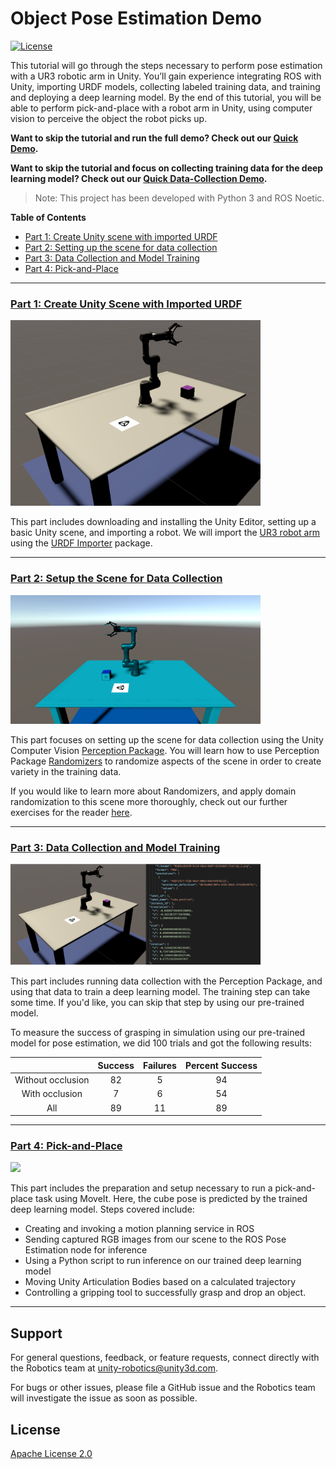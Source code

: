 # Object Pose Estimation Demo 

[![License](https://img.shields.io/badge/License-Apache%202.0-blue.svg)](https://opensource.org/licenses/Apache-2.0)

This tutorial will go through the steps necessary to perform pose estimation with a UR3 robotic arm in Unity. You’ll gain experience integrating ROS with Unity, importing URDF models, collecting labeled training data, and training and deploying a deep learning model. By the end of this tutorial, you will be able to perform pick-and-place with a robot arm in Unity, using computer vision to perceive the object the robot picks up.

**Want to skip the tutorial and run the full demo? Check out our [Quick Demo](Documentation/quick_demo_full.md).**

**Want to skip the tutorial and focus on collecting training data for the deep learning model? Check out our [Quick Data-Collection Demo](Documentation/quick_demo_train.md).**

> Note: This project has been developed with Python 3 and ROS Noetic.

**Table of Contents**
- [Part 1: Create Unity scene with imported URDF](#link-part-1)
- [Part 2: Setting up the scene for data collection](#link-part-2)
- [Part 3: Data Collection and Model Training](#link-part-3)
- [Part 4: Pick-and-Place](#link-part-4)
  
---

### <a name="link-part-1">[Part 1: Create Unity Scene with Imported URDF](Documentation/1_set_up_the_scene.md)</a>

<img src="Documentation/Images/0_scene.png" width=400 />


This part includes downloading and installing the Unity Editor, setting up a basic Unity scene, and importing a robot. We will import the [UR3 robot arm](https://www.universal-robots.com/products/ur3-robot) using the [URDF Importer](https://github.com/Unity-Technologies/URDF-Importer) package. 

---

### <a name="link-part-2">[Part 2: Setup the Scene for Data Collection](Documentation/2_set_up_the_data_collection_scene.md)</a> 

<img src="Documentation/Images/0_data_collection_environment.png" width=400/>

This part focuses on setting up the scene for data collection using the Unity Computer Vision [Perception Package](https://github.com/Unity-Technologies/com.unity.perception). You will learn how to use Perception Package [Randomizers](https://github.com/Unity-Technologies/com.unity.perception/blob/master/com.unity.perception/Documentation~/Randomization/Index.md) to randomize aspects of the scene in order to create variety in the training data. 

If you would like to learn more about Randomizers, and apply domain randomization to this scene more thoroughly, check out our further exercises for the reader [here](Documentation/5_more_randomizers.md).

---

### <a name="link-part-3">[Part 3: Data Collection and Model Training](Documentation/3_data_collection_model_training.md)</a> 

<img src="Documentation/Images/0_json_environment.png" width=400/>


This part includes running data collection with the Perception Package, and using that data to train a deep learning model. The training step can take some time. If you'd like, you can skip that step by using our pre-trained model.

To measure the success of grasping in simulation using our pre-trained model for pose estimation, we did 100 trials and got the following results:

|                  | Success | Failures | Percent Success |
|:----------------:|:-------:|:--------:|:---------------:|
|Without occlusion |    82   |     5    |      94         |
|With occlusion    |    7    |     6    |      54         |
|All               |    89   |     11   |      89         |


---

### <a name="link-part-4">[Part 4: Pick-and-Place](Documentation/4_pick_and_place.md)</a> 

<img src="Documentation/Gifs/0_demo.gif" width=400/>


This part includes the preparation and setup necessary to run a pick-and-place task using MoveIt. Here, the cube pose is predicted by the trained deep learning model. Steps covered include:
* Creating and invoking a motion planning service in ROS
* Sending captured RGB images from our scene to the ROS Pose Estimation node for inference
* Using a Python script to run inference on our trained deep learning model 
* Moving Unity Articulation Bodies based on a calculated trajectory
* Controlling a gripping tool to successfully grasp and drop an object.

---

## Support
For general questions, feedback, or feature requests, connect directly with the 
Robotics team at [unity-robotics@unity3d.com](mailto:unity-robotics@unity3d.com).

For bugs or other issues, please file a GitHub issue and the Robotics team will 
investigate the issue as soon as possible.

## License
[Apache License 2.0](LICENSE)